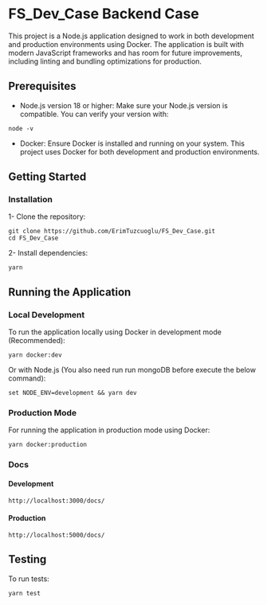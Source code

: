 # FS_Dev_Case Backend Case

This project is a Node.js application designed to work in both development and production environments using Docker. The application is built with modern JavaScript frameworks and has room for future improvements, including linting and bundling optimizations for production.
## Prerequisites

   - Node.js version 18 or higher: Make sure your Node.js version is compatible. You can verify your version with:

    node -v

   - Docker: Ensure Docker is installed and running on your system. This project uses Docker for both development and production environments.

## Getting Started
### Installation

1- Clone the repository:

    git clone https://github.com/ErimTuzcuoglu/FS_Dev_Case.git
    cd FS_Dev_Case

2- Install dependencies:

    yarn

## Running the Application
### Local Development

To run the application locally using Docker in development mode (Recommended):

    yarn docker:dev

Or with Node.js (You also need run run mongoDB before execute the below command):

    set NODE_ENV=development && yarn dev

### Production Mode

For running the application in production mode using Docker:

    yarn docker:production


### Docs 
#### Development
    http://localhost:3000/docs/

#### Production
    http://localhost:5000/docs/

## Testing

To run tests:

    yarn test